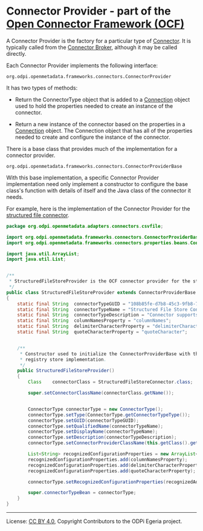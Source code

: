 <!-- SPDX-License-Identifier: CC-BY-4.0 -->
<!-- Copyright Contributors to the ODPi Egeria project. -->

# Connector Provider - part of the [Open Connector Framework (OCF)](../../README.md)

A Connector Provider is the factory for a particular type of [Connector](connector.md).  It is typically
called from the [Connector Broker](connector-broker.md), although it may be called directly.

Each Connector Provider implements the following interface:

```
org.odpi.openmetadata.frameworks.connectors.ConnectorProvider
```

It has two types of methods:

* Return the ConnectorType object that is added to a [Connection](connection.md) object used to
hold the properties needed to create an instance of the connector.

* Return a new instance of the connector based on the properties in a [Connection](connection.md) object.
The Connection object that has all of the properties
needed to create and configure the instance of the connector.

There is a base class that provides much of the implementation for a connector provider.

```
org.odpi.openmetadata.frameworks.connectors.ConnectorProviderBase
```

With this base implementation, a specific Connector Provider implementation need only implement a constructor to
configure the base class's function with details of itself and the Java class of the connector it needs.

For example, here is the implementation of the Connector Provider for the
[structured file connector](../../../../adapters/open-connectors/data-store-connectors/structured-file-connector/README.md).

```java
package org.odpi.openmetadata.adapters.connectors.csvfile;

import org.odpi.openmetadata.frameworks.connectors.ConnectorProviderBase;
import org.odpi.openmetadata.frameworks.connectors.properties.beans.ConnectorType;

import java.util.ArrayList;
import java.util.List;


/**
 * StructuredFileStoreProvider is the OCF connector provider for the structured file store connector.
 */
public class StructuredFileStoreProvider extends ConnectorProviderBase
{
    static final String  connectorTypeGUID = "108b85fe-d7b8-45c3-9fb8-742ac4e4fb14";
    static final String  connectorTypeName = "Structured File Store Connector";
    static final String  connectorTypeDescription = "Connector supports storing of the open metadata cohort registry in a file.";
    static final String  columnNamesProperty = "columnNames";
    static final String  delimiterCharacterProperty = "delimiterCharacter";
    static final String  quoteCharacterProperty = "quoteCharacter";


    /**
     * Constructor used to initialize the ConnectorProviderBase with the Java class name of the specific
     * registry store implementation.
     */
    public StructuredFileStoreProvider()
    {
        Class    connectorClass = StructuredFileStoreConnector.class;

        super.setConnectorClassName(connectorClass.getName());


        ConnectorType connectorType = new ConnectorType();
        connectorType.setType(ConnectorType.getConnectorTypeType());
        connectorType.setGUID(connectorTypeGUID);
        connectorType.setQualifiedName(connectorTypeName);
        connectorType.setDisplayName(connectorTypeName);
        connectorType.setDescription(connectorTypeDescription);
        connectorType.setConnectorProviderClassName(this.getClass().getName());

        List<String> recognizedConfigurationProperties = new ArrayList<>();
        recognizedConfigurationProperties.add(columnNamesProperty);
        recognizedConfigurationProperties.add(delimiterCharacterProperty);
        recognizedConfigurationProperties.add(quoteCharacterProperty);

        connectorType.setRecognizedConfigurationProperties(recognizedAdditionalProperties);

        super.connectorTypeBean = connectorType;
    }
}
```

----
License: [CC BY 4.0](https://creativecommons.org/licenses/by/4.0/),
Copyright Contributors to the ODPi Egeria project.